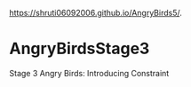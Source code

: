  https://shruti06092006.github.io/AngryBirds5/.
 # AngryBirdsStage3
Stage 3 Angry Birds: Introducing Constraint
